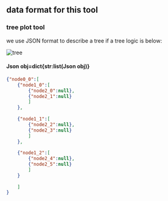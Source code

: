 ## data format for this tool
### tree plot tool
we use JSON format to describe a tree 
if a tree logic is below:

![tree](http://note.youdao.com/yws/public/resource/fc1de53b6446c9f6c2210ece757e5ff9/xmlnote/WEBRESOURCE679220f4af7a472762ff83f367ba5945/14056)
#### Json obj=dict{str:list(Json obj)}
```JSON
{"node0_0":[
    {"node1_0":[
        {"node2_0":null},
        {"node2_1":null}
        ]    
    },
    
    {"node1_1":[
        {"node2_2":null},
        {"node2_3":null}
        ]    
    },
    
    {"node1_2":[
        {"node2_4":null},
        {"node2_5":null}
        ]    
    }
    
    ]
}
```
